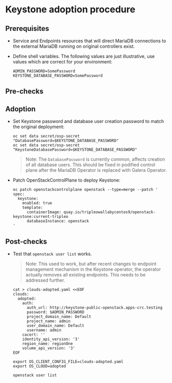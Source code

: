 Keystone adoption procedure
===========================

Prerequisites
-------------

* Service and Endpoints resources that will direct MariaDB connections
  to the external MariaDB running on original controllers exist.

* Define shell variables. The following values are just illustrative,
  use values which are correct for your environment:

  ```
  ADMIN_PASSWORD=SomePassword
  KEYSTONE_DATABASE_PASSWORD=SomePassword
  ```

Pre-checks
----------

Adoption
--------

* Set Keystone password and database user creation password to match
  the original deployment:

  ```
  oc set data secret/osp-secret "DatabasePassword=$KEYSTONE_DATABASE_PASSWORD"
  oc set data secret/osp-secret "KeystoneDatabasePassword=$KEYSTONE_DATABASE_PASSWORD"
  ```

  > Note: The `DatabasePassword` is currently common, affects creation
  > of all database users. This should be fixed in podified control
  > plane after the MariaDB Operator is replaced with Galera Operator.

* Patch OpenStackControlPlane to deploy Keystone:

  ```
  oc patch openstackcontrolplane openstack --type=merge --patch '
  spec:
    keystone:
      enabled: true
      template:
        containerImage: quay.io/tripleowallabycentos9/openstack-keystone:current-tripleo
        databaseInstance: openstack
  '
  ```

Post-checks
-----------

* Test that `openstack user list` works.

  > Note: This used to work, but after recent changes to endpoint
  > management mechanism in the Keystone operator, the operator
  > actually removes all existing endpoints. This needs to be
  > addressed further.

  ```
  cat > clouds-adopted.yaml <<EOF
  clouds:
    adopted:
      auth:
        auth_url: http://keystone-public-openstack.apps-crc.testing
        password: $ADMIN_PASSWORD
        project_domain_name: Default
        project_name: admin
        user_domain_name: Default
        username: admin
      cacert: ''
      identity_api_version: '3'
      region_name: regionOne
      volume_api_version: '3'
  EOF

  export OS_CLIENT_CONFIG_FILE=clouds-adopted.yaml
  export OS_CLOUD=adopted

  openstack user list
  ```
